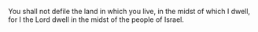 You shall not defile the land in which you live, in the midst of which I dwell, for I the Lord dwell in the midst of the people of Israel.
